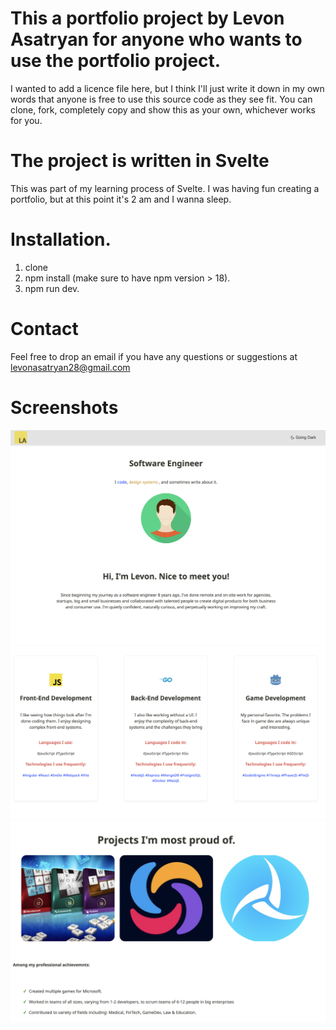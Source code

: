 # This a portfolio project by Levon Asatryan for anyone who wants to use the portfolio project.

I wanted to add a licence file here, but I think I'll just write it down in my own words that
anyone is free to use this source code as they see fit. You can clone, fork, completely copy and show this as your own, whichever works for you.

# The project is written in Svelte

This was part of my learning process of Svelte. I was having fun creating a portfolio, but at this point it's 2 am and I wanna sleep.

# Installation.

1. clone
2. npm install (make sure to have npm version > 18).
3. npm run dev.

# Contact

Feel free to drop an email if you have any questions or suggestions at levonasatryan28@gmail.com

# Screenshots

![Alt text](screenshots/1.png?raw=true 'First section')
![Alt text](screenshots/2.png?raw=true 'Second section')
![Alt text](screenshots/3.png?raw=true 'Third section')
